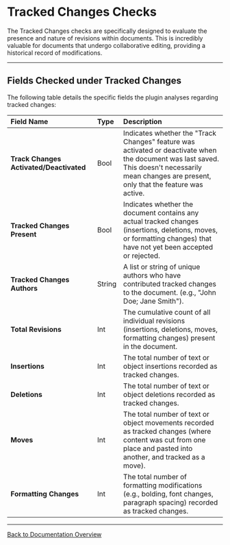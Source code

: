 # Tracked Changes Checks

The Tracked Changes checks are specifically designed to evaluate the presence and nature of revisions within documents. This is incredibly valuable for documents that undergo collaborative editing, providing a historical record of modifications.

---

## Fields Checked under Tracked Changes

The following table details the specific fields the plugin analyses regarding tracked changes:

| Field Name                       | Type       | Description                                                                                                                                                                                                                                                                                                 |
| :------------------------------- | :--------- | :---------------------------------------------------------------------------------------------------------------------------------------------------------------------------------------------------------------------------------------------------------------------------------------------------------- |
| **Track Changes Activated/Deactivated** | Bool       | Indicates whether the "Track Changes" feature was activated or deactivate when the document was last saved. This doesn't necessarily mean changes are present, only that the feature was active.                                                                                                            |
| **Tracked Changes Present** | Bool       | Indicates whether the document contains any actual tracked changes (insertions, deletions, moves, or formatting changes) that have not yet been accepted or rejected.                                                                                                                                          |
| **Tracked Changes Authors** | String     | A list or string of unique authors who have contributed tracked changes to the document. (e.g., "John Doe; Jane Smith").                                                                                                                                                                                           |
| **Total Revisions** | Int        | The cumulative count of all individual revisions (insertions, deletions, moves, formatting changes) present in the document.                                                                                                                                                                                    |
| **Insertions** | Int        | The total number of text or object insertions recorded as tracked changes.                                                                                                                                                                                                                                  |
| **Deletions** | Int        | The total number of text or object deletions recorded as tracked changes.                                                                                                                                                                                                                                   |
| **Moves** | Int        | The total number of text or object movements recorded as tracked changes (where content was cut from one place and pasted into another, and tracked as a move).                                                                                                                                                 |
| **Formatting Changes** | Int        | The total number of formatting modifications (e.g., bolding, font changes, paragraph spacing) recorded as tracked changes.                                                                                                                                                                                |

---

[Back to Documentation Overview](index.md)
